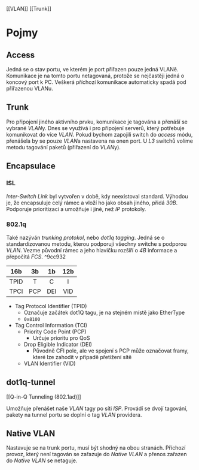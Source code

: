 [[VLAN]] [[Trunk]]
# Pojmy

## Access

Jedná se o stav portu, ve kterém je port přiřazen pouze jedná VLANě.
Komunikace je na tomto portu netagovaná, protože se nejčastěji jedná o koncový port k PC.
Veškerá příchozí komunikace automaticky spadá pod přiřazenou VLANu.

## Trunk

Pro připojení jiného aktivního prvku, komunikace je tagována a přenáší se vybrané *VLAN*y.
Dnes se využívá i pro připojení serverů, který potřebuje komunikovat do více *VLAN*.
Pokud bychom zapojili switch do *access* módu, přenášela by se pouze *VLAN*a nastavena na onen port.
U *L3* switchů volíme metodu tagování paketů (přiřazení do *VLAN*y).

## Encapsulace

### ISL

*Inter-Switch Link* byl vytvořen v době, kdy neexistoval standard.
Výhodou je, že encapsuluje celý rámec a vloží ho jako obsah jiného, přidá *30B*.
Podporuje prioritizaci a umožňuje i jiné, než *IP* protokoly.

### 802.1q

Také nazýván *trunking protokol*, nebo *dot1q tagging*.
Jedná se o standardizovanou metodu, kterou podporují všechny switche s podporou *VLAN*.
Vezme původní rámec a jeho hlavičku rozšíří o *4B* informace a přepočítá *FCS*. ^9cc932

|16b|3b|1b|12b|
|:-:|:-:|:-:|:-:|
|TPID|T|C|I|
|TPCI|PCP|DEI|VID|

- Tag Protocol Identifier (TPID)
	- Označuje začátek dot1Q tagu, je na stejném místě jako EtherType
	- `0x8100`
- Tag Control Information (TCI)
	- Priority Code Point (PCP)
		- Určuje prioritu pro QoS
	- Drop Eligible Indicator (DEI)
		- Původně CFI pole, ale ve spojení s PCP může označovat framy, které lze zahodit v případě přetížení sítě
	- VLAN Identifier (VID)


## dot1q-tunnel
[[Q-in-Q Tunneling (802.1ad)]]

Umožňuje přenášet naše *VLAN* tagy po síti *ISP*.
Provádí se dvojí tagování, pakety na tunnel portu se doplní o tag *VLAN* providera.


## Native VLAN

Nastavuje se na trunk portu, musí být shodný na obou stranách.
Příchozí provoz, který není tagován se zařazuje do *Native VLAN* a přenos zařazen do *Native VLAN* se netaguje.

[^1]: https://en.wikipedia.org/wiki/IEEE_P802.1p